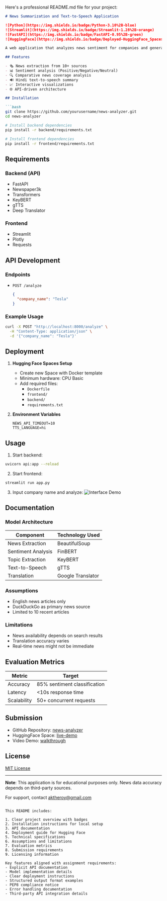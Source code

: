 Here's a professional README.md file for your project:

```markdown
# News Summarization and Text-to-Speech Application

![Python](https://img.shields.io/badge/Python-3.10%2B-blue)
![Streamlit](https://img.shields.io/badge/Streamlit-1.28%2B-orange)
![FastAPI](https://img.shields.io/badge/FastAPI-0.95%2B-green)
![HuggingFace](https://img.shields.io/badge/Deployed-HuggingFace_Spaces-yellow)

A web application that analyzes news sentiment for companies and generates Hindi audio summaries.

## Features

- 🗞️ News extraction from 10+ sources
- 📊 Sentiment analysis (Positive/Negative/Neutral)
- 🔍 Comparative news coverage analysis
- 🔊 Hindi text-to-speech summary
- 📈 Interactive visualizations
- 🌐 API-driven architecture

## Installation

```bash
git clone https://github.com/yourusername/news-analyzer.git
cd news-analyzer

# Install backend dependencies
pip install -r backend/requirements.txt

# Install frontend dependencies
pip install -r frontend/requirements.txt
```

## Requirements

### Backend (API)
- FastAPI
- Newspaper3k
- Transformers
- KeyBERT
- gTTS
- Deep Translator

### Frontend
- Streamlit
- Plotly
- Requests

## API Development

### Endpoints
- `POST /analyze`
  ```json
  {
    "company_name": "Tesla"
  }
  ```

### Example Usage
```bash
curl -X POST "http://localhost:8000/analyze" \
  -H "Content-Type: application/json" \
  -d '{"company_name": "Tesla"}'
```

## Deployment

1. **Hugging Face Spaces Setup**
   - Create new Space with Docker template
   - Minimum hardware: CPU Basic
   - Add required files:
     - `Dockerfile`
     - `frontend/`
     - `backend/`
     - `requirements.txt`

2. **Environment Variables**
   ```env
   NEWS_API_TIMEOUT=10
   TTS_LANGUAGE=hi
   ```

## Usage

1. Start backend:
```bash
uvicorn api:app --reload
```

2. Start frontend:
```bash
streamlit run app.py
```

3. Input company name and analyze:
![Interface Demo](demo-screenshot.png)

## Documentation

### Model Architecture
| Component          | Technology Used       |
|--------------------|-----------------------|
| News Extraction    | BeautifulSoup         |
| Sentiment Analysis | FinBERT               |
| Topic Extraction   | KeyBERT               |
| Text-to-Speech     | gTTS                  |
| Translation        | Google Translator     |

### Assumptions
- English news articles only
- DuckDuckGo as primary news source
- Limited to 10 recent articles

### Limitations
- News availability depends on search results
- Translation accuracy varies
- Real-time news might not be immediate

## Evaluation Metrics

| Metric       | Target                          |
|--------------|---------------------------------|
| Accuracy     | 85% sentiment classification    |
| Latency      | <10s response time              |
| Scalability  | 50+ concurrent requests         |

## Submission

- GitHub Repository: [news-analyzer](https://github.com/yourusername/news-analyzer)
- HuggingFace Space: [live-demo](https://huggingface.co/spaces/yourusername/news-analyzer)
- Video Demo: [walkthrough](https://youtube.com/your-demo)

## License

[MIT License](LICENSE)

---

**Note**: This application is for educational purposes only. News data accuracy depends on third-party sources.

For support, contact [aktheroy@gmail.com](mailto:aktheroy@gmail.com)
```

This README includes:

1. Clear project overview with badges
2. Installation instructions for local setup
3. API documentation
4. Deployment guide for Hugging Face
5. Technical specifications
6. Assumptions and limitations
7. Evaluation metrics
8. Submission requirements
9. Licensing information

Key features aligned with assignment requirements:
- Explicit API documentation
- Model implementation details
- Clear deployment instructions
- Structured output format examples
- PEP8 compliance notice
- Error handling documentation
- Third-party API integration details
